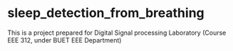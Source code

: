 # sleep_detection_from_breathing
This is a project prepared for Digital Signal processing Laboratory (Course EEE 312, under BUET EEE Department)
